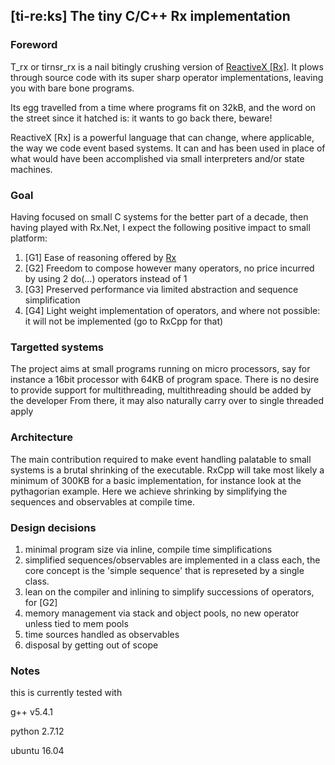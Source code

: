 ## [ti-re:ks] The tiny C/C++ Rx implementation
### Foreword
T_rx or tirnsr_rx is a nail bitingly crushing version of [ReactiveX [Rx]](http://reactivex.io/intro.html). It plows through source code with its super sharp operator implementations, leaving you with bare bone programs.

Its egg travelled from a time where programs fit on 32kB, and the word on the street since it hatched is: it wants to go back there, beware!
 
ReactiveX [Rx] is a powerful language that can change, where applicable, the way we code event based systems. It can and has been used in place of what would have been accomplished via small interpreters and/or state machines.


### Goal
Having focused on small C systems for the better part of a decade, then having played with Rx.Net, I expect the following positive impact to small platform: 
1. [G1] Ease of reasoning offered by [Rx](http://reactivex.io/intro.html)
2. [G2] Freedom to compose however many operators, no price incurred by using 2 do(...) operators instead of 1 
3. [G3] Preserved performance via limited abstraction and sequence simplification
4. [G4] Light weight implementation of operators, and where not possible: it will not be implemented (go to RxCpp for that)

### Targetted systems
The project aims at small programs running on micro processors, say for instance a 16bit processor with 64KB of program space. There is no desire to provide support for multithreading, multithreading should be added by the developer 
From there, it may also naturally carry over to single threaded apply 

### Architecture
The main contribution required to make event handling palatable to small systems is a brutal shrinking of the executable. RxCpp will take most likely a minimum of 300KB for a basic implementation, for instance look at the pythagorian example. 
Here we achieve shrinking by simplifying the sequences and observables at compile time.

### Design decisions
1. minimal program size via inline, compile time simplifications
2. simplified sequences/observables are implemented in a class each, the core concept is the 'simple sequence' that is represeted by a single class. 
3. lean on the compiler and inlining to simplify successions of operators, for [G2]
2. memory management via stack and object pools, no new operator unless tied to mem pools
3. time sources handled as observables
4. disposal by getting out of scope

### Notes
this is currently tested with 

g++ v5.4.1

python 2.7.12

ubuntu 16.04

    
